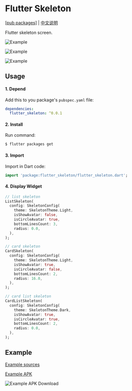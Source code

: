 # Flutter Skeleton

[[pub packages]](https://pub.dartlang.org/packages/flutter_skeleton)
| [中文说明](./README_zh-cn.md)

Flutter skeleton screen.

![Example][1]

![Example][2]

![Example][3]

## Usage

#### 1\. Depend

Add this to you package's `pubspec.yaml` file:

```yaml
dependencies:
  flutter_skeleton: ^0.0.1
```

#### 2\. Install

Run command:

```bash
$ flutter packages get
```

#### 3\. Import

Import in Dart code:

```dart
import 'package:flutter_skeleton/flutter_skeleton.dart';
```

#### 4\. Display Widget

```dart
// list skeleton
ListSkeleton(
  config: SkeletonConfig(
    theme: SkeletonTheme.Light,
    isShowAvatar: false,
    isCircleAvatar: true,
    bottomLinesCount: 3,
    radius: 0.0,
  ),
);

// card skeleton
CardSkeleton(
  config: SkeletonConfig(
    theme: SkeletonTheme.Light,
    isShowAvatar: true,
    isCircleAvatar: false,
    bottomLinesCount: 2,
    radius: 16.0,
  ),
);

// card list skeleton
CardListSkeleton(
  config: SkeletonConfig(
    theme: SkeletonTheme.Dark,
    isShowAvatar: true,
    isCircleAvatar: true,
    bottomLinesCount: 2,
    radius: 0.0,
  ),
);
```

## Example

[Example sources](https://github.com/wuzhendev/flutter_skeleton/tree/master/example)

[Example APK](https://raw.githubusercontent.com/wuzhendev/assets/master/flutter_skeleton/flutter_skeleton_v0.0.1.apk)

![Example APK Download](https://github.com/wuzhendev/assets/blob/master/flutter_skeleton/flutter_skeleton_v0.0.1.jpg?raw=true)

[1]:https://github.com/wuzhendev/assets/blob/master/flutter_skeleton/flutter_skeleton_1.jpg?raw=true
[2]:https://github.com/wuzhendev/assets/blob/master/flutter_skeleton/flutter_skeleton_2.jpg?raw=true
[3]:https://github.com/wuzhendev/assets/blob/master/flutter_skeleton/flutter_skeleton_3.jpg?raw=true
